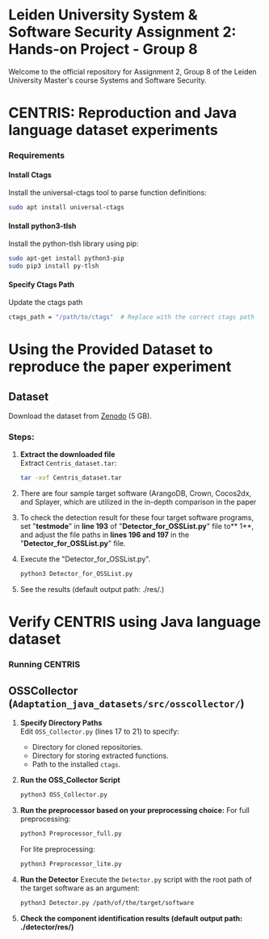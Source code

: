 # Leiden University System & Software Security Assignment 2: Hands-on Project - Group 8

Welcome to the official repository for Assignment 2, Group 8 of the Leiden University Master's course Systems and Software Security.

# CENTRIS: Reproduction and Java language dataset experiments

### Requirements

#### Install Ctags
Install the universal-ctags tool to parse function definitions:
```bash
sudo apt install universal-ctags
```
#### Install python3-tlsh
Install the python-tlsh library using pip:
```bash
sudo apt-get install python3-pip
sudo pip3 install py-tlsh
```
#### Specify Ctags Path
Update the ctags path
```bash
ctags_path = "/path/to/ctags"  # Replace with the correct ctags path
```
# Using the Provided Dataset to reproduce the paper experiment

## Dataset
Download the dataset from [Zenodo](https://zenodo.org) (5 GB).

### Steps:

1. **Extract the downloaded file**  
   Extract `Centris_dataset.tar`:
   ```bash
   tar -xvf Centris_dataset.tar

2. There are four sample target software (ArangoDB, Crown, Cocos2dx, and Splayer, which are utilized in the in-depth comparison in the paper

3. To check the detection result for these four target software programs, set "**testmode**" in **line 193** of "**Detector_for_OSSList.py**" file to** 1**, and adjust the file paths in **lines 196 and 197** in the "**Detector_for_OSSList.py**" file.

4. Execute the "Detector_for_OSSList.py".
   ```bash
   python3 Detector_for_OSSList.py
   ```
5. See the results (default output path: ./res/.)

# Verify CENTRIS using Java language dataset

### Running CENTRIS

## OSSCollector (`Adaptation_java_datasets/src/osscollector/`)

1. **Specify Directory Paths**  
   Edit `OSS_Collector.py` (lines 17 to 21) to specify:
   - Directory for cloned repositories.
   - Directory for storing extracted functions.
   - Path to the installed `ctags`.

2. **Run the OSS_Collector Script**
   ```bash
   python3 OSS_Collector.py

3. **Run the preprocessor based on your preprocessing choice:**
   For full preprocessing:
      ```bash
      python3 Preprocessor_full.py
      ```
   For lite preprocessing:
      ```bash
      python3 Preprocessor_lite.py
      ```
4. **Run the Detector**
Execute the `Detector.py` script with the root path of the target software as an argument:

   ```bash
   python3 Detector.py /path/of/the/target/software
   ```
5. **Check the component identification results (default output path: ./detector/res/)**

